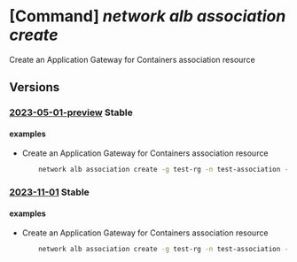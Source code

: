 # [Command] _network alb association create_

Create an Application Gateway for Containers association resource

## Versions

### [2023-05-01-preview](/Resources/mgmt-plane/L3N1YnNjcmlwdGlvbnMve30vcmVzb3VyY2Vncm91cHMve30vcHJvdmlkZXJzL21pY3Jvc29mdC5zZXJ2aWNlbmV0d29ya2luZy90cmFmZmljY29udHJvbGxlcnMve30vYXNzb2NpYXRpb25zL3t9/2023-05-01-preview.xml) **Stable**

<!-- mgmt-plane /subscriptions/{}/resourcegroups/{}/providers/microsoft.servicenetworking/trafficcontrollers/{}/associations/{} 2023-05-01-preview -->

#### examples

- Create an Application Gateway for Containers association resource
    ```bash
        network alb association create -g test-rg -n test-association --alb-name test-alb --subnet <subnetId>
    ```

### [2023-11-01](/Resources/mgmt-plane/L3N1YnNjcmlwdGlvbnMve30vcmVzb3VyY2Vncm91cHMve30vcHJvdmlkZXJzL21pY3Jvc29mdC5zZXJ2aWNlbmV0d29ya2luZy90cmFmZmljY29udHJvbGxlcnMve30vYXNzb2NpYXRpb25zL3t9/2023-11-01.xml) **Stable**

<!-- mgmt-plane /subscriptions/{}/resourcegroups/{}/providers/microsoft.servicenetworking/trafficcontrollers/{}/associations/{} 2023-11-01 -->

#### examples

- Create an Application Gateway for Containers association resource
    ```bash
        network alb association create -g test-rg -n test-association --alb-name test-alb --subnet <subnetId>
    ```
